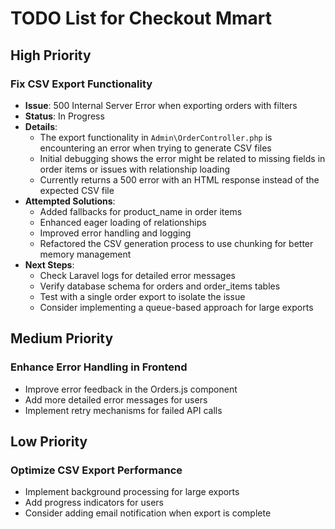 # TODO List for Checkout Mmart

## High Priority

### Fix CSV Export Functionality
- **Issue**: 500 Internal Server Error when exporting orders with filters
- **Status**: In Progress
- **Details**: 
  - The export functionality in `Admin\OrderController.php` is encountering an error when trying to generate CSV files
  - Initial debugging shows the error might be related to missing fields in order items or issues with relationship loading
  - Currently returns a 500 error with an HTML response instead of the expected CSV file
- **Attempted Solutions**:
  - Added fallbacks for product_name in order items
  - Enhanced eager loading of relationships
  - Improved error handling and logging
  - Refactored the CSV generation process to use chunking for better memory management
- **Next Steps**:
  - Check Laravel logs for detailed error messages
  - Verify database schema for orders and order_items tables
  - Test with a single order export to isolate the issue
  - Consider implementing a queue-based approach for large exports

## Medium Priority

### Enhance Error Handling in Frontend
- Improve error feedback in the Orders.js component
- Add more detailed error messages for users
- Implement retry mechanisms for failed API calls

## Low Priority

### Optimize CSV Export Performance
- Implement background processing for large exports
- Add progress indicators for users
- Consider adding email notification when export is complete
